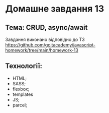 # Домашне завдання 13
## Тема: CRUD, async/await

Завдання виконано відповідно до ТЗ https://github.com/goitacademy/javascript-homework/tree/main/homework-13

## Технології:
- HTML;
- SASS;
- flexbox;
- templates
- JS;
- parcel;


